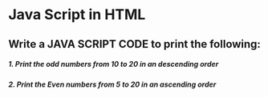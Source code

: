 # Java Script in HTML
## Write a JAVA SCRIPT CODE to print the following:


##### 1. Print the odd numbers from 10 to 20 in an descending order


##### 2. Print the Even numbers from 5 to 20 in an ascending order
